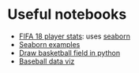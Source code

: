# Useful notebooks

 * [FIFA 18 player stats](https://www.kaggle.com/thec03u5/fifa-18-player-stats-analysis): uses [seaborn](http://seaborn.pydata.org/)
 * [Seaborn examples](https://github.com/gbrough/westportlanddatascienceclub/blob/master/Seaborn/SeabornTutorial.ipynb)
 * [Draw basketball field in python](http://savvastjortjoglou.com/nba-shot-sharts.html)
 * [Baseball data viz](https://github.com/MayukhSobo/BaseBall/blob/master/src/Baseball.ipynb)
